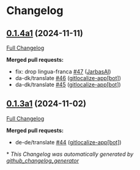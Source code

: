 # Changelog

## [0.1.4a1](https://github.com/OpenVoiceOS/ovos-skill-volume/tree/0.1.4a1) (2024-11-11)

[Full Changelog](https://github.com/OpenVoiceOS/ovos-skill-volume/compare/0.1.3a1...0.1.4a1)

**Merged pull requests:**

- fix: drop lingua-franca [\#47](https://github.com/OpenVoiceOS/ovos-skill-volume/pull/47) ([JarbasAl](https://github.com/JarbasAl))
- da-dk/translate [\#46](https://github.com/OpenVoiceOS/ovos-skill-volume/pull/46) ([gitlocalize-app[bot]](https://github.com/apps/gitlocalize-app))
- da-dk/translate [\#45](https://github.com/OpenVoiceOS/ovos-skill-volume/pull/45) ([gitlocalize-app[bot]](https://github.com/apps/gitlocalize-app))

## [0.1.3a1](https://github.com/OpenVoiceOS/ovos-skill-volume/tree/0.1.3a1) (2024-11-02)

[Full Changelog](https://github.com/OpenVoiceOS/ovos-skill-volume/compare/0.1.2...0.1.3a1)

**Merged pull requests:**

- de-de/translate [\#44](https://github.com/OpenVoiceOS/ovos-skill-volume/pull/44) ([gitlocalize-app[bot]](https://github.com/apps/gitlocalize-app))



\* *This Changelog was automatically generated by [github_changelog_generator](https://github.com/github-changelog-generator/github-changelog-generator)*
